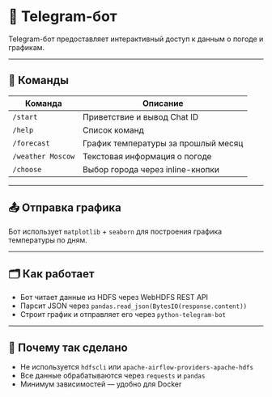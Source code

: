 # 🤖 Telegram-бот

Telegram-бот предоставляет интерактивный доступ к данным о погоде и графикам.

---

## 💬 Команды

| Команда | Описание |
|--------|----------|
| `/start` | Приветствие и вывод Chat ID |
| `/help` | Список команд |
| `/forecast` | График температуры за прошлый месяц |
| `/weather Moscow` | Текстовая информация о погоде |
| `/choose` | Выбор города через inline-кнопки |

---

## 📤 Отправка графика

Бот использует `matplotlib` + `seaborn` для построения графика температуры по дням.

---

## 🗂️ Как работает

- Бот читает данные из HDFS через WebHDFS REST API
- Парсит JSON через `pandas.read_json(BytesIO(response.content))`
- Строит график и отправляет его через `python-telegram-bot`

---

## 🧠 Почему так сделано

- Не используется `hdfscli` или `apache-airflow-providers-apache-hdfs`
- Все данные обрабатываются через `requests` и `pandas`
- Минимум зависимостей — удобно для Docker